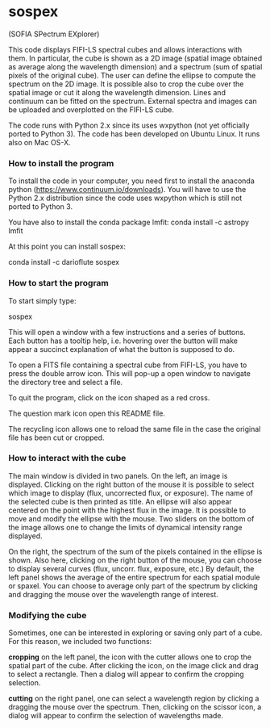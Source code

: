# sospex
 (SOFIA SPectrum EXplorer)

This code displays FIFI-LS spectral cubes and allows interactions with them.
In particular, the cube is shown as a 2D image (spatial image obtained as
average along the wavelength dimension) and a spectrum (sum of spatial pixels
of the original cube).
The user can define the ellipse to compute the spectrum on the 2D image.
It is possible also to crop the cube over the spatial image or cut it along
the wavelength dimension.
Lines and continuum can be fitted on the spectrum.
External spectra and images can be uploaded and overplotted on the FIFI-LS
cube.

The code runs with Python 2.x since its uses wxpython (not
yet officially ported to Python 3).
The code has been developed on Ubuntu Linux. It runs also on Mac OS-X.

### How to install the program

To install the code in your computer, you need first to install the anaconda
python (https://www.continuum.io/downloads).
You will have to use the Python 2.x distribution since the code
uses wxpython which is still not ported to Python 3.

You have also to install the conda package lmfit:
conda install -c astropy lmfit

At this point you can install sospex:

conda install -c darioflute sospex

### How to start the program

To start simply type:

sospex

This will open a window with a few instructions and a series of buttons.
Each button has a tooltip help, i.e. hovering over the button will make appear
a succinct explanation of what the button is supposed to do.

To open a FITS file containing a spectral cube from FIFI-LS, you have to
press the double arrow icon. This will pop-up a open window to navigate the directory
tree and select a file.

To quit the program, click on the icon shaped as a red cross.

The question mark icon open this README file.

The recycling icon allows one to reload the same file in the case the original file
has been cut or cropped.

### How to interact with the cube

The main window is divided in two panels.
On the left, an image is displayed. Clicking on the right button of the mouse it is
possible to select which image to display (flux, uncorrected flux, or exposure).
The name of the selected cube is then printed as title.
An ellipse will also appear centered on the point with the highest flux in the image.
It is possible to move and modify the ellipse with the mouse.
Two sliders on the bottom of the image allows one to change the limits of dynamical
intensity range displayed.

On the right, the spectrum of the sum of the pixels contained in the ellipse is shown.
Also here, clicking on the right button of the mouse, you can choose to display several
curves (flux, uncorr. flux, exposure, etc.)
By default, the left panel shows the average of the entire spectrum for each spatial module
or spaxel.
You can choose to average only part of the spectrum by clicking and dragging the mouse
over the wavelength range of interest.

### Modifying the cube

Sometimes, one can be interested in exploring or saving only part of a cube.
For this reason, we included two functions:

**cropping**  on the left panel, the icon with the cutter allows one to crop the spatial part
of the cube. After clicking the icon, on the image click and drag to select a rectangle.
Then a dialog will appear to confirm the cropping selection.

**cutting**  on the right panel, one can select a wavelength region by clicking a dragging the
mouse over the spectrum. Then, clicking on the scissor icon, a dialog will appear to confirm the
selection of wavelengths made.




